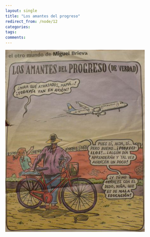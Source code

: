 ```yaml
---
layout: single
title: "Los amantes del progreso"
redirect_from: /node/12
categories:
tags: 
comments: 
---
```

![](/images/posts/2010-01-09-los-amantes-del-progreso/amantesdelprgreso.jpg)
